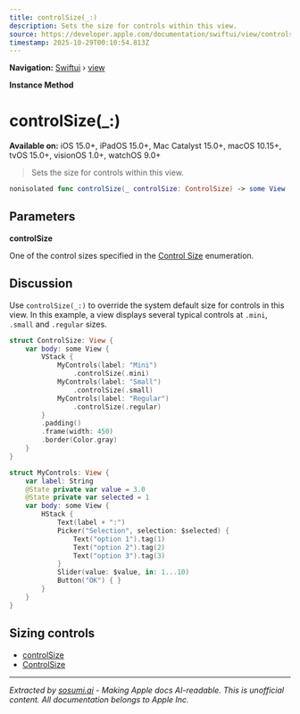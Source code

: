 ```yaml
---
title: controlSize(_:)
description: Sets the size for controls within this view.
source: https://developer.apple.com/documentation/swiftui/view/controlsize(_:)
timestamp: 2025-10-29T00:10:54.813Z
---
```


**Navigation:** [Swiftui](/documentation/swiftui) › [view](/documentation/swiftui/view)

**Instance Method**

# controlSize(_:)

**Available on:** iOS 15.0+, iPadOS 15.0+, Mac Catalyst 15.0+, macOS 10.15+, tvOS 15.0+, visionOS 1.0+, watchOS 9.0+

> Sets the size for controls within this view.

```swift
nonisolated func controlSize(_ controlSize: ControlSize) -> some View
```

## Parameters

**controlSize**

One of the control sizes specified in the [Control Size](/documentation/swiftui/controlsize) enumeration.



## Discussion

Use `controlSize(_:)` to override the system default size for controls in this view. In this example, a view displays several typical controls at `.mini`, `.small` and `.regular` sizes.

```swift
struct ControlSize: View {
    var body: some View {
        VStack {
            MyControls(label: "Mini")
                .controlSize(.mini)
            MyControls(label: "Small")
                .controlSize(.small)
            MyControls(label: "Regular")
                .controlSize(.regular)
        }
        .padding()
        .frame(width: 450)
        .border(Color.gray)
    }
}

struct MyControls: View {
    var label: String
    @State private var value = 3.0
    @State private var selected = 1
    var body: some View {
        HStack {
            Text(label + ":")
            Picker("Selection", selection: $selected) {
                Text("option 1").tag(1)
                Text("option 2").tag(2)
                Text("option 3").tag(3)
            }
            Slider(value: $value, in: 1...10)
            Button("OK") { }
        }
    }
}
```



## Sizing controls

- [controlSize](/documentation/swiftui/environmentvalues/controlsize)
- [ControlSize](/documentation/swiftui/controlsize)

---

*Extracted by [sosumi.ai](https://sosumi.ai) - Making Apple docs AI-readable.*
*This is unofficial content. All documentation belongs to Apple Inc.*
